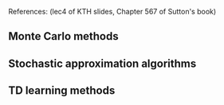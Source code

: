 References: 
(lec4 of KTH slides, Chapter 567 of Sutton's book)

## Monte Carlo methods

## Stochastic approximation algorithms

## TD learning methods
